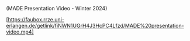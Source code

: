 (MADE Presentation Video - Winter 2024)

[https://faubox.rrze.uni-erlangen.de/getlink/fiNWN1UGrH4J3HcPC4Lfzd/MADE%20presentation-video.mp4]